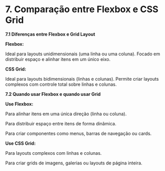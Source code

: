 # 7. Comparação entre Flexbox e CSS Grid
**7.1 Diferenças entre Flexbox e Grid Layout**

**Flexbox:**

Ideal para layouts unidimensionais (uma linha ou uma coluna). Focado em distribuir espaço e alinhar itens em um único eixo.

**CSS Grid:**

Ideal para layouts bidimensionais (linhas e colunas). Permite criar layouts complexos com controle total sobre linhas e colunas.

**7.2 Quando usar Flexbox e quando usar Grid**

**Use Flexbox:**

Para alinhar itens em uma única direção (linha ou coluna).

Para distribuir espaço entre itens de forma dinâmica.

Para criar componentes como menus, barras de navegação ou cards.

**Use CSS Grid:**

Para layouts complexos com linhas e colunas.

Para criar grids de imagens, galerias ou layouts de página inteira.
